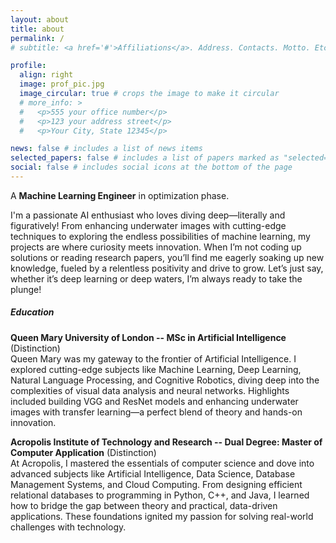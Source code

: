 ```yaml
---
layout: about
title: about
permalink: /
# subtitle: <a href='#'>Affiliations</a>. Address. Contacts. Motto. Etc.

profile:
  align: right
  image: prof_pic.jpg
  image_circular: true # crops the image to make it circular
  # more_info: >
  #   <p>555 your office number</p>
  #   <p>123 your address street</p>
  #   <p>Your City, State 12345</p>

news: false # includes a list of news items
selected_papers: false # includes a list of papers marked as "selected={true}"
social: false # includes social icons at the bottom of the page
---
```


<!-- A **Machine Learning Engineer** in progress. -->
A **Machine Learning Engineer** in optimization phase.


I'm a passionate AI enthusiast who loves diving deep—literally and figuratively! From enhancing underwater images with cutting-edge techniques to exploring the endless possibilities of machine learning, my projects are where curiosity meets innovation. When I’m not coding up solutions or reading research papers, you’ll find me eagerly soaking up new knowledge, fueled by a relentless positivity and drive to grow. Let’s just say, whether it’s deep learning or deep waters, I’m always ready to take the plunge!


##### **Education**

**Queen Mary University of London -- MSc in Artificial Intelligence** (Distinction)    
Queen Mary was my gateway to the frontier of Artificial Intelligence. I explored cutting-edge subjects like Machine Learning, Deep Learning, Natural Language Processing, and Cognitive Robotics, diving deep into the complexities of visual data analysis and neural networks. Highlights included building VGG and ResNet models and enhancing underwater images with transfer learning—a perfect blend of theory and hands-on innovation.

**Acropolis Institute of Technology and Research -- Dual Degree: Master of Computer Application** (Distinction)  
At Acropolis, I mastered the essentials of computer science and dove into advanced subjects like Artificial Intelligence, Data Science, Database Management Systems, and Cloud Computing. From designing efficient relational databases to programming in Python, C++, and Java, I learned how to bridge the gap between theory and practical, data-driven applications. These foundations ignited my passion for solving real-world challenges with technology.



<!-- Initial Changes made to observe..................--------------
<!-- Write your biography here. Tell the world about yourself. Link to your favorite [subreddit](http://reddit.com). You can put a picture in, too. The code is already in, just name your picture `prof_pic.jpg` and put it in the `img/` folder. -->

<!-- Put your address / P.O. box / other info right below your picture. You can also disable any of these elements by editing `profile` property of the YAML header of your `_pages/about.md`. Edit `_bibliography/papers.bib` and Jekyll will render your [publications page](/al-folio/publications/) automatically. -->

<!-- Link to your social media connections, too. This theme is set up to use [Font Awesome icons](https://fontawesome.com/) and [Academicons](https://jpswalsh.github.io/academicons/), like the ones below. Add your Facebook, Twitter, LinkedIn, Google Scholar, or just disable all of them. -->
